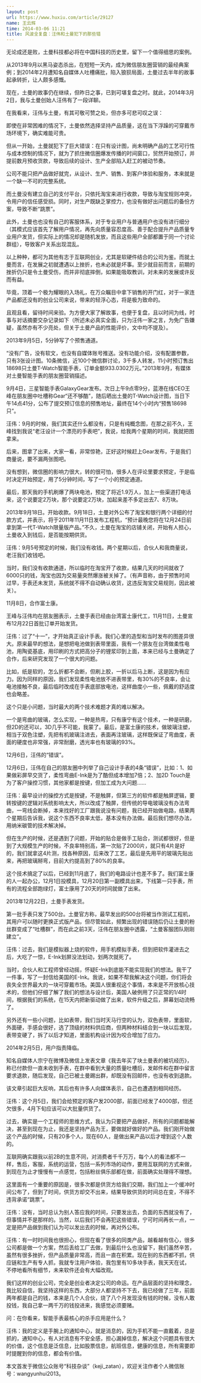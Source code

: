 ```yaml
---
layout: post
url: https://www.huxiu.com/article/29127
name: 王云辉
time: 2014-03-06 11:21
title: 风波全复盘：汪伟和土曼犯下的那些错
---
```

无论成还是败，土曼科技都必将在中国科技的历史里，留下一个值得细思的案例。

从2013年9月以黑马姿态杀出，在短短一天内，成为微信朋友圈营销的最经典案例；到2014年2月遭知名自媒体人吐槽痛批，陷入狼狈局面，土曼过去半年的故事起承转折，让人颇多感慨。

现在，土曼的故事仍在继续，但昨日之事，已到可堪复盘之时。就此，2014年3月2日，我与土曼创始人汪伟有了一段详聊。

在我看来，汪伟与土曼，有其可敬可赞之处，但亦多可悲可叹之误：

即使在非常困难的情况下，土曼依然选择坚持产品质量，这在当下浮躁的可穿戴市场环境下，确实难能可贵。

但从一开始，土曼就犯下了巨大错误：在只有设计图，尚未明确产品的工艺可行性与成本控制的情况下，就为了抓住微信圈爆发传播的时间窗口，贸然开始预订，并提前数月预收货款，导致后续的设计、生产全部陷入赶工的被动节奏。

公司不能只把产品做好就完，从设计、生产、销售、到客户体验和服务，本来就是一个缺一不可的完整系统。

而土曼没有建立自己的支付平台，只依托淘宝来进行收款，导致与淘宝规则冲突，令用户的信任感受损。同时，对生产既缺乏掌控力，也没有做好出问题后的备份方案，导致不断“跳票”。

此外，土曼也也没有自己的客服体系，对于专业用户与普通用户也没有进行细分（其模式应该首先了解用户情况，再先向质量容忍度高、善于配合提升产品质量专业用户发货，但实际上的情况却是随机发放，而且这些用户全部都置于同一个讨论群组），导致客户关系出现混乱。

以上种种，都可为其他有志于互联网创业，尤其是软硬件结合的公司为鉴。而就土曼而言，在发展之初就遭遇以上挫折，也未必就是坏事。至少就目前而言，前期的挫折仍只是令土曼受伤，而并非彻底摔倒，如果能吸取教训，对未来的发展或许反而有益。

毕竟，顶着一个极为耀眼的入场礼，在万众瞩目中拿下销售的开门红，对于一家连产品都还没有的创业公司来说，带来的轻浮心态，将是极为致命的。

且观且看，留待时间来验。为方便大家了解故事，也便于复盘，且以时间为线，时事与对话摘要交杂记录如下（所述未必真实全面，只为汪伟一家之言，为免广告嫌疑，虽然亦有不少亮处，但关于土曼产品的性能评价，文中均不提及）。

2013年9月5日，5分钟写了个预售通道。

“没有广告，没有软文，也没有自媒体账号推送。没有功能介绍，没有配置参数，只有3张设计图。10条微信，近100个微信群讨论，3千多人转发，11小时预订售出18698只土曼T-Watch智能手表，订单金额933.0302万元。”2013年9月，有媒体对土曼智能手表的朋友圈营销描述。

9月4日，三星智能手表GalaxyGear发布。次日上午9点零9分，蓝港在线CEO王峰在朋友圈中吐槽称Gear“还不够酷”，随后晒出土曼的T-Watch设计图，当日下午14点41分，公布了提交预订信息的预售地址，最终在14个小时内“预售18698只”。

汪伟：9月的时候，我们其实还什么都没有，只是有纯概念图，在那之前不久，王峰找到我说“老汪设计一个漂亮的手表吧”，我说，给我两个星期的时间，我就把图拿来。

后来，图拿了出来，大家一看，非常惊艳，正好这时候赶上Gear发布，于是我们商量说，要不漏两张图吧。

没有想到，微信圈的影响力很大，转的很可怕，很多人在评论里要求预定，于是临时决定开始预定，用了5分钟时间，写了一个小的预定通道。

最后，那天我的手机刷爆了两块电池，预定了将近1.9万人，加上一些渠道打电话来，这个说要定2万块，那个说要定2万块，加起来差不多定出去7、8万块。

2013年9月18日。开始收款。9月18日，土曼对外公布了淘宝和银行两个详细的付款方式，并表示，将于2011年11月11日发布工程机，“预计最晚您将在12月24日前拿到第一代T-Watch限量版产品。”不久，土曼在淘宝的店铺关闭，开始有人担心，土曼收入到钱后，是否能按期供货。

汪伟：9月5号预定的时候，我们没有收钱。两个星期以后，合伙人和我商量说，老汪我们收钱吧。

当时，我们没有收款通道，所以临时在淘宝开了收款，结果几天的时间就收了6000只的钱，淘宝也因为交易量突然爆涨被关掉了。（有声音称，由于预售时间过早，手表还未发货，系统就不得不自动确认收货，这违反淘宝交易规则，因此被关）。

11月8日，合作富士康。

王峰与汪伟均在朋友圈表示，土曼手表已经由台湾富士康代工，11月11日，土曼宣布12月22日首批订单开始发货。

汪伟：过了“十一”，才开始真正设计手表。我们心里的造型和当时发布的图差异很大。原来最早的想法，是想把电池做到表带里面，我有一个朋友在台湾做柔性电池，用陶瓷基底，用印刷的方式把高分子的锂浆印到上面，本来已经与土曼确定了合作，后来研究发现了一个很大的问题。

比如，纸是软的，怎么折都不会断，但刷上胶，一折以后马上断，这是因为有应力。因为同样的原因，我们发现柔性电池放不进表带里，有30%的不良率，会让电池接触不良，最后临时改成在手表底部放电池，这样曲度小一些，佩戴的舒适度也会略差。

这个只是小问题，当时最大的两个技术难题才真的难以解决。

一个是弯曲的玻璃，怎么实现，一种是热弯，只有康宁有这个技术，一种是研磨，但2D的还可以，3D几乎不可能，我蒙了。最后，是富士康的技术，做玻璃注塑，相当于双色注塑，先把有机玻璃注进去，表面再注玻璃，这样既保证了弯曲度，表面的硬度也非常强，非常耐磨，透光率也有玻璃的93%。

12月6日，汪伟的“错误”。

12月6日，汪伟在自己的朋友圈中列举了自己设计手表的4条“错误”，比如：1、如果做彩屏早交货了，柔性弯曲E-Ink是为了酷但成本增加7倍；2、加2D Touch是为了客户操控习惯，其他家都是按键，但加工成为大问题……

汪伟：最早设计的操控方式是按键，不是触屏，但第三方的软件都是触屏逻辑，要转按键的逻辑对系统影响太大，所以改成了触屏，但传统的导电玻璃没有办法弯曲，一弯线会断掉，本来找好的工厂跟我说没有问题，我已经开始做电路，结果两个星期后告诉我，说这个东西不良率太低，基本没有办法做。最后我们想尽办法，用纳米碳管的技术解决掉。

但在生产的时候，还是遇到了问题，开始的贴合是做手工贴合，测试都很好，但是到了大规模生产的时候，不良率特别高，第一次贴了2000片，就只有4片是好的，我们就拿这4片测，找各种原因，后来改了工艺，最后是先用平的玻璃先贴出来，再把玻璃掰弯，目前大约提高到了80%的良率。

这个技术搞定了以后，已经到11月底了，我们的电路设计也差不多了。我们富士康的人一起办公，12月1日投模具，12月20日第一副模具出来，下线第一只手表，所有的流程全部跑绿灯，富士康用了20天的时间就做了出来。

2013年12月22日，土曼手表发货。

第一批手表只发了500台。土曼官方称，最早发出的500台将被当作测试工程机，其用户可以随时更换正式版产品，但尽管如此，频繁出现的错误随后仍让土曼的粉丝群变成了“吐槽群”，而在此之前3天，汪伟在朋友圈中透露，“土曼客服团队刚刚建立”。

汪伟：过去，我们是模拟器上烧的软件，用手机模拟手表，但到把软件灌进去之后，大吃了一惊，E-Ink划屏没法划动，划两次就死了。

当时，合伙人和工程师曾经动摇，怀疑E-Ink到底能不能实现我们的想法。我干了一件事，写了一封信给美国的E-Ink。我说，如果不帮我解决这个问题，你们将会丧失全世界最大的一块可穿戴市场。美国人很重视这个事情，本来是不开放核心技术的，但他们仔细了解了我们的想法与设计后，美国人破例用了只正常的1/4时间，根据我们的系统，在15天内把新驱动做了出来，软件升级之后，屏幕划动流畅了。

另外还有一些小问题，比如表带，我们当时天马行空的认为，双色表带，里面软，外面硬，手感会很好，选了顶级的材料供应商，但两种材料结合到一块以后发现，表带变硬了，拆了以后才知道，里面机构设计因为咬合增加了应力。

2014年2月5日，用户指责降临。

知名自媒体人宗宁在微博及微信上发表文章《我去年买了块土曼表的被坑经历》，称已付款但一直未收到手表，在群中看到大量的质量吐槽后，发邮件和在群中留言要求退款，随后发现，自己已被土曼踢出群，却既没有回邮件，也没有收到退款。

该文章引起巨大反响，其后也有许多人向媒体表示，自己也遭遇到相同经历。

汪伟：这个月5日，我们会给预定的客户发2000部，前面已经发了4000部，但还欠很多，4月下旬应该可以大批量供货了。

过去，确实是一个工程师的思维方式，我认为只要把产品做好，所有的问题都能解决，甚至到现在为止，我还是坚持产品为王，要做就好做好的产品。我们刚开始做这个产品的时候，只有20多个人，现在60人，是做出来产品以后才增到这个人数的。

互联网确实跟我以前2B的生意不同，对消费者千千万万，每个人的看法都不一样，售后，客服，系统的运营，包括一系列市场的动作，要用互联网的方式来做，到现在为止才慢慢有一点感觉，包括粉丝俱乐部都在做，前面确实处理得不理想。

这里面有一个重要的原因是，很多次都是供货方给我们交期，我们加上一个缓冲时间公布了，但到了时间，供货方却交不出来，结果导致供货的时间总在变，不得不违背承诺“跳票”。

汪伟：没有，当时总认为别人答应我的时间，只要发出去，负面的东西就没有了，但事情并不是那样的。当然，以后我们不会再犯这些错误，宁可时间再长一点，一定是把产品做到我们认为可以发出去的时候，再对外公布。

汪伟：有一时时间我也很担心，但现在看了很多的同类产品，越看越有信心，很多公司都是做一个方案，然后丢给工厂去做，到最后什么也没留下，我们虽然辛苦，虽然有很多挫折，但产品质量非常高，而且一直在积累。现在别的东西都不抓，供应链和生产有专人抓，我就专注用户体验，我包里有10多块手表，我天天在试，不停地看所有细节，未来软件还会有大幅改观。

我们这样的创业公司，完全是创业者决定公司的命运。在产品层面的坚持和理念，我比较自信，我坚持这样的东西，大部分人都坚持不下去，我已经做了三年，前面两年都是自己的钱，本来是几个人合伙，烧了八个月发现没有钱的时候，没有人敢投钱，我自己拿一两千万的钱投进来，我感觉必须要赌。

问：在你看来，智能手表最核心的杀手应用是什么？

汪伟：我的定义是手腕上的通知中心，就是消息的，因为手机不能一直戴着，总是抓的，通知中心，有人对消息有不安全感，担心漏掉信息，解决这个问题具有很大的价值，这个信息是泛信息，比如股票信息，航班信息，健康的信息，所有需要即时提醒到你的信息，都会有价值。

本文首发于微信公众账号“科技杂谈”（keji_zatan），欢迎关注作者个人微信账号：wangyunhui2013。

